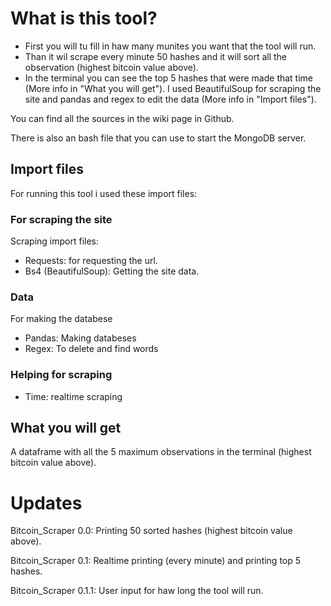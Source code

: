 # What is this tool?
- First you will tu fill in haw many munites you want that the tool will run.
- Than it wil scrape every minute 50 hashes and it will sort all the observation (highest bitcoin value above).
- In the terminal you can see the top 5 hashes that were made that time (More info in "What you will get").
    I used BeautifulSoup for scraping the site and pandas and regex to edit the data (More info in "Import files").

You can find all the sources in the wiki page in Github.

There is also an bash file that you can use to start the MongoDB server.

## Import files
For running this tool i used these import files:

### For scraping the site
Scraping import files:
- Requests: for requesting the url.
- Bs4 (BeautifulSoup): Getting the site data.
### Data
For making the databese
- Pandas: Making databeses
- Regex: To delete and find words
### Helping for scraping
- Time: realtime scraping

## What you will get
A dataframe with all the 5 maximum observations in the terminal (highest bitcoin value above).

# Updates
Bitcoin_Scraper 0.0: Printing 50 sorted hashes (highest bitcoin value above).

Bitcoin_Scraper 0.1: Realtime printing (every minute) and printing top 5 hashes.

Bitcoin_Scraper 0.1.1: User input for haw long the tool will run.